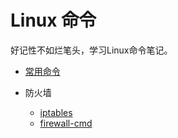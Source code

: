 # Linux 命令

好记性不如烂笔头，学习Linux命令笔记。

- [常用命令](/command/常用命令)

- 防火墙
	- [iptables](/command/iptables)
	- [firewall-cmd](/command/firewall-cmd)